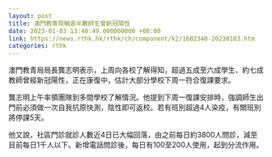 ```yaml
---
layout: post
title: 澳門教青局稱逾半數師生曾新冠陽性
date: 2023-01-03 13:40:49.000000000 +08:00
link: https://news.rthk.hk/rthk/ch/component/k2/1682340-20230103.htm
categories: rthk
---
```


澳門教青局局長龔志明表示，上周向各校了解得知，超過五成至六成學生、約七成教師曾經新冠陽性，正在康復中，估計大部分學校下周一符合復課要求。

龔志明上午率領團隊到多間學校了解情況。他提到下周一復課安排時，強調師生出門前必須做一次自我抗原快測，陰性即可返校。若有班別超過4人染疫，有關班別將停課5天。

他又說，社區門診就診人數近4日已大幅回落，由之前每日約3800人問診，減至目前每日1千人以下。新增電話問診後，每日有100至200人使用，起到分流作用。
